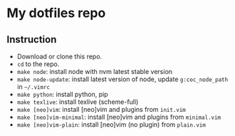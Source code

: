 # My dotfiles repo

## Instruction

- Download or clone this repo.
- `cd` to the repo.
- `make node`: install node with nvm latest stable version
- `make node-update`: install latest version of node, update `g:coc_node_path` in `~/.vimrc`
- `make python`: install python, pip
- `make texlive`: install texlive (scheme-full)
- `make [neo]vim`: install [neo]vim and plugins from `init.vim`
- `make [neo]vim-minimal`: install [neo]vim and plugins from `minimal.vim`
- `make [neo]vim-plain`: install [neo]vim (no plugin) from `plain.vim`

